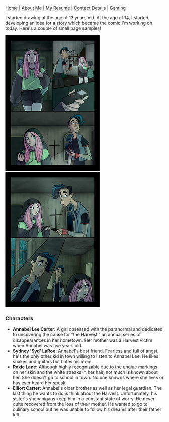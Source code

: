 [Home](README.md) | [About Me](aboutme.md) | [My Resume](resume.md) | [Contact Details](contact.md) | [Gaming](sims2.md)


I started drawing at the age of 13 years old. At the age of 14, I started developing an idea for a story which became the comic I'm working on today. Here's a couple of small page samples!

  ![Page1](page1.png)
  ![page2](page2.png)

### Characters
* **Annabel Lee Carter:** A girl obsessed with the paranormal and dedicated to uncovering the cause for "the Harvest," an annual series of disappearances in her hometown. Her mother was a Harvest victim when Annabel was five years old.
* **Sydney 'Syd' LaRoe:** Annabel's best friend. Fearless and full of angst, he's the only other kid in town willing to listen to Annabel Lee. He likes snakes and guitars but hates his mom. 
* **Roxie Lane:** Although highly recognizable due to the unqiue markings on her skin and the white streaks in her hair, not much is known about her. She doesn't go to school in town. No one knowns where she lives or has ever heard her speak.
* **Elliott Carter:** Annabel's older brother as well as her legal guardian. The last thing he wants to do is think about the Harvest. Unfortunately, his sister's shenanigans keep him in a constant state of worry. He never quite recovered from the loss of their mother. He wanted to go to culinary school but he was unable to follow his dreams after their father left.
